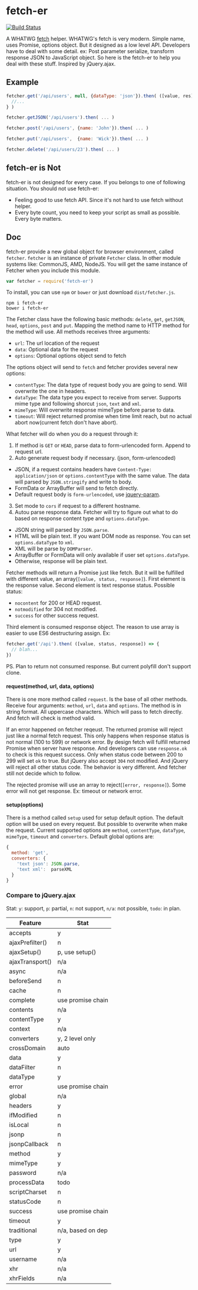 fetch-er
========

[![Build Status](https://travis-ci.org/othree/fetcher.svg?branch=master)](https://travis-ci.org/othree/fetcher)

A WHATWG [fetch][] helper. WHATWG's fetch is very modern. Simple name, uses Promise, options object. 
But it designed as a low level API. Developers have to deal with some detail. ex: Post parameter 
serialize, transform response JSON to JavaScript object. So here is the fetch-er to help you deal 
with these stuff. Inspired by jQuery.ajax.


[fetch]:http://updates.html5rocks.com/2015/03/introduction-to-fetch

Example
-------

```javascript
fetcher.get('/api/users', null, {dataType: 'json'}).then( ([value, res]) => {
  //...
} )

fetcher.getJSON('/api/users').then( ... )

fetcher.post('/api/users', {name: 'John'}).then( ... )

fetcher.put('/api/users',  {name: 'Wick'}).then( ... )

fetcher.delete('/api/users/23').then( ... )
```

fetch-er is Not
---------------

fetch-er is not designed for every case. If you belongs to one of following situation. You should not use fetch-er:

* Feeling good to use fetch API. Since it's not hard to use fetch without helper.
* Every byte count, you need to keep your script as small as possible. Every byte matters.

Doc
---

fetch-er provide a new global object for browser environment, called `fetcher`. `fetcher` is an instance
of private `Fetcher` class. In other module systems like: CommonJS, AMD, NodeJS. You will get the same 
instance of Fetcher when you include this module.

```javascript
var fetcher = require('fetch-er')
```

To install, you can use `npm` or `bower` or just download `dist/fetcher.js`.

```shell
npm i fetch-er
bower i fetch-er
```


The Fetcher class have the following basic methods: `delete`, `get`, `getJSON`, `head`, `options`, `post`
and `put`. Mapping the method name to HTTP method for the method will use. All methods receives three 
arguments:

* `url`: The url location of the request
* `data`: Optional data for the request
* `options`: Optional options object send to fetch

The options object will send to `fetch` and fetcher provides several new options:

* `contentType`: The data type of request body you are going to send. Will overwrite the one in headers.
* `dataType`: The data type you expect to receive from server. Supports mime type and following shorcut
  `json`, `text` and `xml`.
* `mimeType`: Will overwrite response mimeType before parse to data.
* `timeout`: Will reject returned promise when time limit reach, but no actual abort now(current fetch don't have abort).


What fetcher will do when you do a request through it:

1. If method is `GET` or `HEAD`, parse data to form-urlencoded form. Append to request url.
2. Auto generate request body if necessary. (json, form-urlencoded)
  * JSON, if a request contains headers have `Content-Type: application/json` or `options.contentType` with the same value.
    The data will parsed by `JSON.stringify` and write to body.
  * FormData or ArrayBuffer will send to fetch directly.
  * Default request body is `form-urlencoded`, use [jquery-param](https://www.npmjs.com/package/jquery-param).
3. Set mode to `cors` if request to a different hostname.
4. Autou parse response data. Fetcher will try to figure out what to do based on response content type and `options.dataType`.
  * JSON string will parsed by `JSON.parse`.
  * HTML will be plain text. If you want DOM node as response. You can set `options.dataType` to `xml`.
  * XML will be parse by `DOMParser`.
  * ArrayBuffer or FormData will only available if user set `options.dataType`.
  * Otherwise, response will be plain text.

Fetcher methods will return a Promise just like fetch. But it will be fulfilled with different value, an 
array(`[value, status, response]`). First element is the response value. Second element is text response status. Possible status:

* `nocontent` for 200 or HEAD request.
* `notmodified` for 304 not modified.
* `success` for other success request.

Third element is consumed response object. The reason to use array is easier to use ES6 destructuring assign. Ex:

```javascript
fetcher.get('/api').then( ([value, status, response]) => {
  // blah...
})
```

PS. Plan to return not consumed response. But current polyfill don't support clone.

#### request(method, url, data, options)

There is one more method called `request`. Is the base of all other methods. Receive four arguments: `method`,
`url`, `data` and `options`. The method is in string format. All uppercase characters. Which will pass to 
fetch directly. And fetch will check is method valid.

If an error happened on fetcher reqeust. The returned promise will reject just like a normal fetch request.
This only happens when response status is not normal (100 to 599) or network error. By design fetch will fulfill
returned Promise when server have response. And developers can use `response.ok` to check is this request success.
Only when status code between 200 to 299 will set `ok` to true. But jQuery also accept `304` not modified.
And jQuery will reject all other status code. The behavior is very different. And fetcher still not decide which 
to follow. 

The rejected promise will use an array to reject(`[error, response]`). Some error will not get response.
Ex: timeout or network error.

#### setup(options)

There is a method called `setup` used for setup default option. The default option will be used on every request.
But possible to overwrite when make the request. Current supported options are `method`, `contentType`, `dataType`, 
`mimeType`, `timeout` and `converters`. Default global options are:

```javascript
{
  method: 'get',
  converters: {
    'text json': JSON.parse,
    'text xml':  parseXML
  }
}
```


### Compare to jQuery.ajax

Stat: `y`: support, `p`: partial, `n`: not support, `n/a`: not possible, `todo`: in plan.

| Feature         | Stat              |
|-----------------|-------------------|
| accepts         | y                 |
| ajaxPrefilter() | n                 |
| ajaxSetup()     | p, use setup()    |
| ajaxTransport() | n/a               |
| async           | n/a               |
| beforeSend      | n                 |
| cache           | n                 |
| complete        | use promise chain |
| contents        | n/a               |
| contentType     | y                 |
| context         | n/a               |
| converters      | y, 2 level only   |
| crossDomain     | auto              |
| data            | y                 |
| dataFilter      | n                 |
| dataType        | y                 |
| error           | use promise chain |
| global          | n/a               |
| headers         | y                 |
| ifModified      | n                 |
| isLocal         | n                 |
| jsonp           | n                 |
| jsonpCallback   | n                 |
| method          | y                 |
| mimeType        | y                 |
| password        | n/a               |
| processData     | todo              |
| scriptCharset   | n                 |
| statusCode      | n                 |
| success         | use promise chain |
| timeout         | y                 |
| traditional     | n/a, based on dep |
| type            | y                 |
| url             | y                 |
| username        | n/a               |
| xhr             | n/a               |
| xhrFields       | n/a               |



